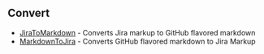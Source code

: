 ## Convert

* [JiraToMarkdown](Scripts/JiraToMarkdown.js) - Converts Jira markup to GitHub flavored markdown
* [MarkdownToJira](Scripts/MarkdownToJira.js) - Converts GitHub flavored markdown to Jira Markup
